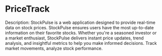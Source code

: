 # PriceTrack

Description:
StockPulse is a web application designed to provide real-time data on stock prices. StockPulse ensures users have the most up-to-date information on their favorite stocks. Whether you're a seasoned investor or a market enthusiast, StockPulse delivers instant price updates, trend analysis, and insightful metrics to help you make informed decisions. Track market movements, analyze stock performance. 

